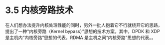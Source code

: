 # 3.5 内核旁路技术

在人们想办法提升内核处理性能的同时，另外一批人抱着它不行就绕开它的思路，提出了一种“内核旁路（Kernel bypass）”思想的技术方案。其中，DPDK 和 XDP 是主机内“内核旁路”思想的代表，RDMA 是主机之间“内核旁路”思想的代表。。